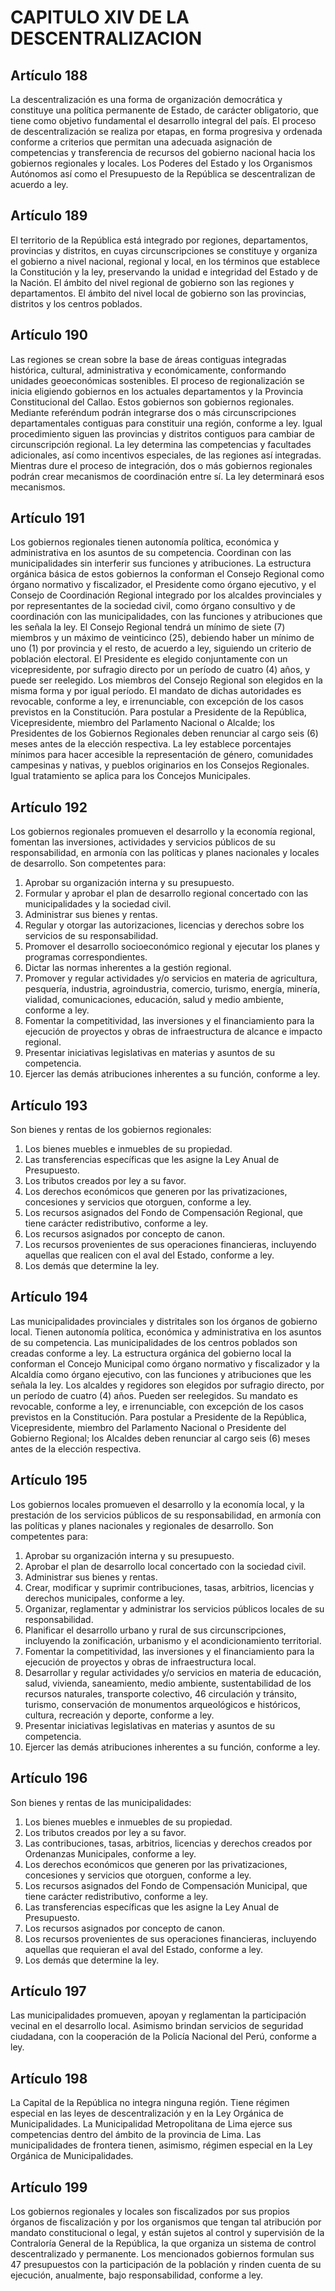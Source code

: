# CAPITULO XIV DE LA DESCENTRALIZACION
## Artículo 188
La descentralización es una forma de organización democrática y constituye una política permanente de Estado, de carácter obligatorio, que tiene como objetivo fundamental el desarrollo integral del país. 
El proceso de descentralización se realiza por etapas, en forma progresiva y ordenada conforme a criterios que permitan una adecuada asignación de competencias y transferencia de recursos del gobierno nacional hacia los gobiernos regionales y locales. 
Los Poderes del Estado y los Organismos Autónomos así como el Presupuesto de la República se descentralizan de acuerdo a ley.  


## Artículo 189
El territorio de la República está integrado por regiones, departamentos, provincias y distritos, en cuyas circunscripciones se constituye y organiza el gobierno a nivel nacional, regional y local, en los términos que establece la Constitución y la ley, preservando la unidad e integridad del Estado y de la Nación. 
El ámbito del nivel regional de gobierno son las regiones y departamentos. 
El ámbito del nivel local de gobierno son las provincias, distritos y los centros poblados. 


## Artículo 190
Las regiones se crean sobre la base de áreas contiguas integradas histórica, cultural, administrativa y económicamente, conformando unidades geoeconómicas sostenibles. 
El proceso de regionalización se inicia eligiendo gobiernos en los actuales departamentos y la Provincia Constitucional del Callao. 
Estos gobiernos son gobiernos regionales. 
Mediante referéndum podrán integrarse dos o más circunscripciones departamentales contiguas para constituir una región, conforme a ley. 
Igual procedimiento siguen las provincias y distritos contiguos para cambiar de circunscripción regional. 
La ley determina las competencias y facultades adicionales, así como incentivos especiales, de las regiones así integradas. 
Mientras dure el proceso de integración, dos o más gobiernos regionales podrán crear mecanismos de coordinación entre sí.
La ley determinará esos mecanismos. 


## Artículo 191
Los gobiernos regionales tienen autonomía política, económica y administrativa en los asuntos de su competencia. 
Coordinan con las municipalidades sin interferir sus funciones y atribuciones. 
La estructura orgánica básica de estos gobiernos la conforman el Consejo Regional como órgano normativo y fiscalizador, el Presidente como órgano ejecutivo, y el Consejo de Coordinación Regional integrado por los alcaldes provinciales y por representantes de la sociedad civil, como órgano consultivo y de coordinación con las municipalidades, con las funciones y atribuciones que les señala la ley. 
El Consejo Regional tendrá un mínimo de siete (7) miembros y un máximo de veinticinco (25), debiendo haber un mínimo de uno (1) por provincia y el resto, de acuerdo a ley, siguiendo un criterio de población electoral. 
El Presidente es elegido conjuntamente con un vicepresidente, por sufragio directo por un período de cuatro (4) años, y puede ser reelegido. 
Los miembros del Consejo Regional son elegidos en la misma forma y por igual período. 
El mandato de dichas autoridades es revocable, conforme a ley, e irrenunciable, con excepción de los casos previstos en la Constitución. 
Para postular a Presidente de la República, Vicepresidente, miembro del Parlamento Nacional o Alcalde; los Presidentes de los Gobiernos Regionales deben renunciar al cargo seis (6) meses antes de la elección respectiva. 
La ley establece porcentajes mínimos para hacer accesible la representación de género, comunidades campesinas y nativas, y pueblos originarios en los Consejos Regionales. 
Igual tratamiento se aplica para los Concejos Municipales. 


## Artículo 192
Los gobiernos regionales promueven el desarrollo y la economía regional, fomentan las inversiones, actividades y servicios públicos de su responsabilidad, en armonía con las políticas y planes nacionales y locales de desarrollo. 
Son competentes para: 
1. Aprobar su organización interna y su presupuesto. 
2. Formular y aprobar el plan de desarrollo regional concertado con las municipalidades y la sociedad civil. 
3. Administrar sus bienes y rentas. 
4. Regular y otorgar las autorizaciones, licencias y derechos sobre los servicios de su responsabilidad. 
5. Promover el desarrollo socioeconómico regional y ejecutar los planes y programas correspondientes. 
6. Dictar las normas inherentes a la gestión regional. 
7. Promover y regular actividades y/o servicios en materia de agricultura, pesquería, industria, agroindustria, comercio, turismo, energía, minería, vialidad, comunicaciones, educación, salud y medio ambiente, conforme a ley. 
8. Fomentar la competitividad, las inversiones y el financiamiento para la ejecución de proyectos y obras de infraestructura de alcance e impacto regional. 
9. Presentar iniciativas legislativas en materias y asuntos de su competencia. 
10. Ejercer las demás atribuciones inherentes a su función, conforme a ley. 


## Artículo 193
Son bienes y rentas de los gobiernos regionales: 
1. Los bienes muebles e inmuebles de su propiedad. 
2. Las transferencias específicas que les asigne la Ley Anual de Presupuesto. 
3. Los tributos creados por ley a su favor. 
4. Los derechos económicos que generen por las privatizaciones, concesiones y servicios que otorguen, conforme a ley. 
5. Los recursos asignados del Fondo de Compensación Regional, que tiene carácter redistributivo, conforme a ley.
6. Los recursos asignados por concepto de canon. 
7. Los recursos provenientes de sus operaciones financieras, incluyendo aquellas que realicen con el aval del Estado, conforme a ley. 
8. Los demás que determine la ley. 


## Artículo 194
Las municipalidades provinciales y distritales son los órganos de gobierno local. 
Tienen autonomía política, económica y administrativa en los asuntos de su competencia. 
Las municipalidades de los centros poblados son creadas conforme a ley. 
La estructura orgánica del gobierno local la conforman el Concejo Municipal como órgano normativo y fiscalizador y la Alcaldía como órgano ejecutivo, con las funciones y atribuciones que les señala la ley. 
Los alcaldes y regidores son elegidos por sufragio directo, por un período de cuatro (4) años. 
Pueden ser reelegidos. 
Su mandato es revocable, conforme a ley, e irrenunciable, con excepción de los casos previstos en la Constitución. 
Para postular a Presidente de la República, Vicepresidente, miembro del Parlamento Nacional o Presidente del Gobierno Regional; los Alcaldes deben renunciar al cargo seis (6) meses antes de la elección respectiva. 


## Artículo 195
Los gobiernos locales promueven el desarrollo y la economía local, y la prestación de los servicios públicos de su responsabilidad, en armonía con las políticas y planes nacionales y regionales de desarrollo. 
Son competentes para: 
1. Aprobar su organización interna y su presupuesto. 
2. Aprobar el plan de desarrollo local concertado con la sociedad civil. 
3. Administrar sus bienes y rentas. 
4. Crear, modificar y suprimir contribuciones, tasas, arbitrios, licencias y derechos municipales, conforme a ley. 
5. Organizar, reglamentar y administrar los servicios públicos locales de su responsabilidad. 
6. Planificar el desarrollo urbano y rural de sus circunscripciones, incluyendo la zonificación, urbanismo y el acondicionamiento territorial. 
7. Fomentar la competitividad, las inversiones y el financiamiento para la ejecución de proyectos y obras de infraestructura local. 
8. Desarrollar y regular actividades y/o servicios en materia de educación, salud, vivienda, saneamiento, medio ambiente, sustentabilidad de los recursos naturales, transporte colectivo, 46 circulación y tránsito, turismo, conservación de monumentos arqueológicos e históricos, cultura, recreación y deporte, conforme a ley. 
9. Presentar iniciativas legislativas en materias y asuntos de su competencia. 
10. Ejercer las demás atribuciones inherentes a su función, conforme a ley. 


## Artículo 196
Son bienes y rentas de las municipalidades: 
1. Los bienes muebles e inmuebles de su propiedad. 
2. Los tributos creados por ley a su favor. 
3. Las contribuciones, tasas, arbitrios, licencias y derechos creados por Ordenanzas Municipales, conforme a ley. 
4. Los derechos económicos que generen por las privatizaciones, concesiones y servicios que otorguen, conforme a ley. 
5. Los recursos asignados del Fondo de Compensación Municipal, que tiene carácter redistributivo, conforme a ley. 
6. Las transferencias específicas que les asigne la Ley Anual de Presupuesto. 
7. Los recursos asignados por concepto de canon. 
8. Los recursos provenientes de sus operaciones financieras, incluyendo aquellas que requieran el aval del Estado, conforme a ley.
9. Los demás que determine la ley. 


## Artículo 197
Las municipalidades promueven, apoyan y reglamentan la participación vecinal en el desarrollo local. 
Asimismo brindan servicios de seguridad ciudadana, con la cooperación de la Policía Nacional del Perú, conforme a ley. 


## Artículo 198
La Capital de la República no integra ninguna región. 
Tiene régimen especial en las leyes de descentralización y en la Ley Orgánica de Municipalidades. 
La Municipalidad Metropolitana de Lima ejerce sus competencias dentro del ámbito de la provincia de Lima. 
Las municipalidades de frontera tienen, asimismo, régimen especial en la Ley Orgánica de Municipalidades. 


## Artículo 199
Los gobiernos regionales y locales son fiscalizados por sus propios órganos de fiscalización y por los organismos que tengan tal atribución por mandato constitucional o legal, y están sujetos al control y supervisión de la Contraloría General de la República, la que organiza un sistema de control descentralizado y permanente. 
Los mencionados gobiernos formulan sus 47 presupuestos con la participación de la población y rinden cuenta de su ejecución, anualmente, bajo responsabilidad, conforme a ley.  

